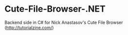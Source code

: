 # Cute-File-Browser-.NET
Backend side in C# for Nick Anastasov's Cute File Browser (http://tutorialzine.com/)

